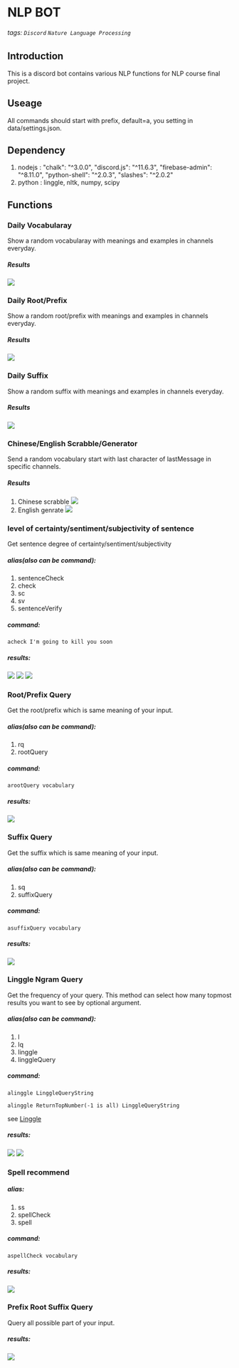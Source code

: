 # NLP BOT
###### tags: `Discord` `Nature Language Processing` 
## Introduction
This is a discord bot contains various NLP functions for NLP course final project.

## Useage
All commands should start with prefix, default=a, you setting in data/settings.json.

## Dependency
1. nodejs :     "chalk": "^3.0.0",
    "discord.js": "^11.6.3",
    "firebase-admin": "^8.11.0",
    "python-shell": "^2.0.3",
    "slashes": "^2.0.2"
2. python : linggle, nltk, numpy, scipy

## Functions
### Daily Vocabularay
Show a random vocabularay with meanings and examples in channels everyday.
##### Results
![](https://i.imgur.com/DXdTWZO.png)

### Daily Root/Prefix
Show a random root/prefix with meanings and examples in channels everyday.
##### Results
![](https://i.imgur.com/ypvnysr.png)
### Daily Suffix
Show a random suffix with meanings and examples in channels everyday.
##### Results
![](https://i.imgur.com/i6mTls8.png)

### Chinese/English Scrabble/Generator
Send a random vocabulary start with last character of lastMessage in specific channels.
##### Results
1. Chinese scrabble
![](https://i.imgur.com/TVbLvBg.png)
2. English genrate
![](https://i.imgur.com/6tDOsr4.png)


###  level of certainty/sentiment/subjectivity of sentence
Get sentence degree of certainty/sentiment/subjectivity 
##### alias(also can be command):
1. sentenceCheck
2. check
3. sc
4. sv
5. sentenceVerify
##### command:



```shell
acheck I'm going to kill you soon
```


##### results:
![](https://i.imgur.com/DHsZhb8.png)
![](https://i.imgur.com/lhfcIDn.png)
![](https://i.imgur.com/dabwVs5.png)

### Root/Prefix Query
Get the root/prefix which is same meaning of your input.
##### alias(also can be command):
1. rq
2. rootQuery
##### command:
```shell
arootQuery vocabulary
```
##### results:
![](https://i.imgur.com/EFH9csJ.png)

### Suffix Query
Get the suffix which is same meaning of your input.
##### alias(also can be command):
1. sq
2. suffixQuery
##### command:
```shell
asuffixQuery vocabulary
```
##### results:
![](https://i.imgur.com/lltCbup.png)

### Linggle Ngram Query
Get the frequency of your query. This method can select how many topmost results you want to see by optional argument.
##### alias(also can be command):
1. l
2. lq
3. linggle
4. linggleQuery
##### command:
```shell
alinggle LinggleQueryString
```


```shell
alinggle ReturnTopNumber(-1 is all) LinggleQueryString
```
see [Linggle](https://linggle.com/)

##### results:
![](https://i.imgur.com/l4ciPcc.png)
![](https://i.imgur.com/K5O1gNM.png)


### Spell recommend

##### alias:
1. ss
2. spellCheck
3. spell
##### command:
```shell
aspellCheck vocabulary
```


##### results:
![](https://i.imgur.com/q3ZL0xt.png)


### Prefix Root Suffix Query
Query all possible part of your input.

##### results:
![](https://i.imgur.com/PqO7Wpd.png)








